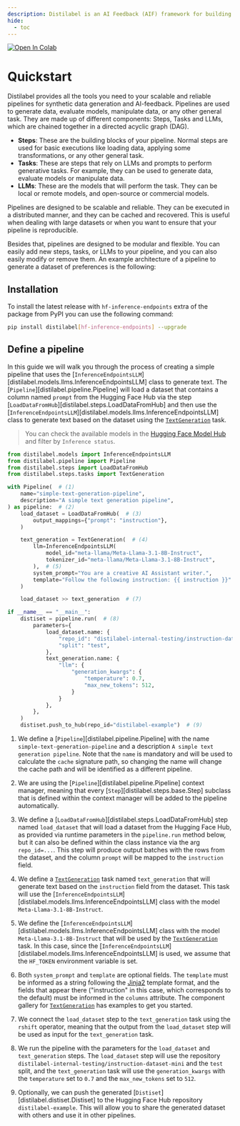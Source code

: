 ```yaml
---
description: Distilabel is an AI Feedback (AIF) framework for building datasets with and for LLMs.
hide:
  - toc
---
```


<a target="_blank" href="https://colab.research.google.com/drive/1DJFDZtOfnNYg7ZfmZPfICm750tuJLR9l">
  <img src="https://colab.research.google.com/assets/colab-badge.svg" alt="Open In Colab"/>
</a>

# Quickstart

Distilabel provides all the tools you need to your scalable and reliable pipelines for synthetic data generation and AI-feedback. Pipelines are used to generate data, evaluate models, manipulate data, or any other general task. They are made up of different components: Steps, Tasks and LLMs, which are chained together in a directed acyclic graph (DAG).

- **Steps**: These are the building blocks of your pipeline. Normal steps are used for basic executions like loading data, applying some transformations, or any other general task.
- **Tasks**: These are steps that rely on LLMs and prompts to perform generative tasks. For example, they can be used to generate data, evaluate models or manipulate data.
- **LLMs**: These are the models that will perform the task. They can be local or remote models, and open-source or commercial models.

Pipelines are designed to be scalable and reliable. They can be executed in a distributed manner, and they can be cached and recovered. This is useful when dealing with large datasets or when you want to ensure that your pipeline is reproducible.

Besides that, pipelines are designed to be modular and flexible. You can easily add new steps, tasks, or LLMs to your pipeline, and you can also easily modify or remove them. An example architecture of a pipeline to generate a dataset of preferences is the following:

## Installation

To install the latest release with `hf-inference-endpoints` extra of the package from PyPI you can use the following command:

```sh
pip install distilabel[hf-inference-endpoints] --upgrade
```

## Define a pipeline

In this guide we will walk you through the process of creating a simple pipeline that uses the [`InferenceEndpointsLLM`][distilabel.models.llms.InferenceEndpointsLLM] class to generate text. The [`Pipeline`][distilabel.pipeline.Pipeline] will load a dataset that contains a column named `prompt` from the Hugging Face Hub via the step [`LoadDataFromHub`][distilabel.steps.LoadDataFromHub] and then use the [`InferenceEndpointsLLM`][distilabel.models.llms.InferenceEndpointsLLM] class to generate text based on the dataset using the [`TextGeneration`](https://distilabel.argilla.io/dev/components-gallery/tasks/textgeneration/) task.

> You can check the available models in the [Hugging Face Model Hub](https://huggingface.co/models?pipeline_tag=text-generation&sort=trending) and filter by `Inference status`.

```python
from distilabel.models import InferenceEndpointsLLM
from distilabel.pipeline import Pipeline
from distilabel.steps import LoadDataFromHub
from distilabel.steps.tasks import TextGeneration

with Pipeline(  # (1)
    name="simple-text-generation-pipeline",
    description="A simple text generation pipeline",
) as pipeline:  # (2)
    load_dataset = LoadDataFromHub(  # (3)
        output_mappings={"prompt": "instruction"},
    )

    text_generation = TextGeneration(  # (4)
        llm=InferenceEndpointsLLM(
            model_id="meta-llama/Meta-Llama-3.1-8B-Instruct",
            tokenizer_id="meta-llama/Meta-Llama-3.1-8B-Instruct",
        ),  # (5)
        system_prompt="You are a creative AI Assistant writer.",
        template="Follow the following instruction: {{ instruction }}"  # (6)
    )

    load_dataset >> text_generation  # (7)

if __name__ == "__main__":
    distiset = pipeline.run(  # (8)
        parameters={
            load_dataset.name: {
                "repo_id": "distilabel-internal-testing/instruction-dataset-mini",
                "split": "test",
            },
            text_generation.name: {
                "llm": {
                    "generation_kwargs": {
                        "temperature": 0.7,
                        "max_new_tokens": 512,
                    }
                }
            },
        },
    )
    distiset.push_to_hub(repo_id="distilabel-example")  # (9)
```

1. We define a [`Pipeline`][distilabel.pipeline.Pipeline] with the name `simple-text-generation-pipeline` and a description `A simple text generation pipeline`. Note that the `name` is mandatory and will be used to calculate the `cache` signature path, so changing the name will change the cache path and will be identified as a different pipeline.

2. We are using the [`Pipeline`][distilabel.pipeline.Pipeline] context manager, meaning that every [`Step`][distilabel.steps.base.Step] subclass that is defined within the context manager will be added to the pipeline automatically.

3. We define a [`LoadDataFromHub`][distilabel.steps.LoadDataFromHub] step named `load_dataset` that will load a dataset from the Hugging Face Hub, as provided via runtime parameters in the `pipeline.run` method below, but it can also be defined within the class instance via the arg `repo_id=...`. This step will produce output batches with the rows from the dataset, and the column `prompt` will be mapped to the `instruction` field.

4. We define a [`TextGeneration`](https://distilabel.argilla.io/dev/components-gallery/tasks/textgeneration/) task named `text_generation` that will generate text based on the `instruction` field from the dataset. This task will use the [`InferenceEndpointsLLM`][distilabel.models.llms.InferenceEndpointsLLM] class with the model `Meta-Llama-3.1-8B-Instruct`.

5. We define the [`InferenceEndpointsLLM`][distilabel.models.llms.InferenceEndpointsLLM] class with the model `Meta-Llama-3.1-8B-Instruct` that will be used by the [`TextGeneration`](https://distilabel.argilla.io/dev/components-gallery/tasks/textgeneration/) task. In this case, since the [`InferenceEndpointsLLM`][distilabel.models.llms.InferenceEndpointsLLM] is used, we assume that the `HF_TOKEN` environment variable is set.

6. Both `system_prompt` and `template` are optional fields. The `template` must be informed as a string following the [Jinja2](https://jinja.palletsprojects.com/en/3.1.x/templates/#synopsis) template format, and the fields that appear there ("instruction" in this case, which corresponds to the default) must be informed in the `columns` attribute. The component gallery for [`TextGeneration`](https://distilabel.argilla.io/dev/components-gallery/tasks/textgeneration/) has examples to get you started. 

7. We connect the `load_dataset` step to the `text_generation` task using the `rshift` operator, meaning that the output from the `load_dataset` step will be used as input for the `text_generation` task.

8. We run the pipeline with the parameters for the `load_dataset` and `text_generation` steps. The `load_dataset` step will use the repository `distilabel-internal-testing/instruction-dataset-mini` and the `test` split, and the `text_generation` task will use the `generation_kwargs` with the `temperature` set to `0.7` and the `max_new_tokens` set to `512`.

9. Optionally, we can push the generated [`Distiset`][distilabel.distiset.Distiset] to the Hugging Face Hub repository `distilabel-example`. This will allow you to share the generated dataset with others and use it in other pipelines.
